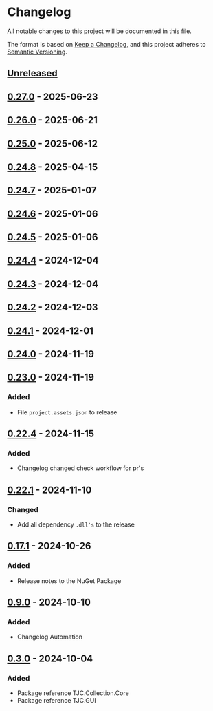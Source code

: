 # Changelog

All notable changes to this project will be documented in this file.

The format is based on [Keep a Changelog](https://keepachangelog.com/en/1.1.0/),
and this project adheres to [Semantic Versioning](https://semver.org/spec/v2.0.0.html).

## [Unreleased]

## [0.27.0] - 2025-06-23

## [0.26.0] - 2025-06-21

## [0.25.0] - 2025-06-12

## [0.24.8] - 2025-04-15

## [0.24.7] - 2025-01-07

## [0.24.6] - 2025-01-06

## [0.24.5] - 2025-01-06

## [0.24.4] - 2024-12-04

## [0.24.3] - 2024-12-04

## [0.24.2] - 2024-12-03

## [0.24.1] - 2024-12-01

## [0.24.0] - 2024-11-19

## [0.23.0] - 2024-11-19

### Added

- File `project.assets.json` to release

## [0.22.4] - 2024-11-15

### Added

- Changelog changed check workflow for pr's

## [0.22.1] - 2024-11-10

### Changed

- Add all dependency `.dll's` to the release

## [0.17.1] - 2024-10-26

### Added

- Release notes to the NuGet Package

## [0.9.0] - 2024-10-10

### Added

- Changelog Automation

## [0.3.0] - 2024-10-04

### Added

- Package reference TJC.Collection.Core
- Package reference TJC.GUI

[Unreleased]: https://github.com/TJC-Tools/TJC.Collection.GUI/compare/v0.27.0...HEAD

[0.27.0]: https://github.com/TJC-Tools/TJC.Collection.GUI/compare/v0.26.0...v0.27.0

[0.26.0]: https://github.com/TJC-Tools/TJC.Collection.GUI/compare/v0.25.0...v0.26.0

[0.25.0]: https://github.com/TJC-Tools/TJC.Collection.GUI/compare/v0.24.8...v0.25.0

[0.24.8]: https://github.com/TJC-Tools/TJC.Collection.GUI/compare/v0.24.7...v0.24.8

[0.24.7]: https://github.com/TJC-Tools/TJC.Collection.GUI/compare/v0.24.6...v0.24.7

[0.24.6]: https://github.com/TJC-Tools/TJC.Collection.GUI/compare/v0.24.5...v0.24.6

[0.24.5]: https://github.com/TJC-Tools/TJC.Collection.GUI/compare/v0.24.4...v0.24.5

[0.24.4]: https://github.com/TJC-Tools/TJC.Collection.GUI/compare/v0.24.3...v0.24.4

[0.24.3]: https://github.com/TJC-Tools/TJC.Collection.GUI/compare/v0.24.2...v0.24.3

[0.24.2]: https://github.com/TJC-Tools/TJC.Collection.GUI/compare/v0.24.1...v0.24.2

[0.24.1]: https://github.com/TJC-Tools/TJC.Collection.GUI/compare/v0.24.0...v0.24.1

[0.24.0]: https://github.com/TJC-Tools/TJC.Collection.GUI/compare/v0.23.0...v0.24.0

[0.23.0]: https://github.com/TJC-Tools/TJC.Collection.GUI/compare/v0.22.4...v0.23.0

[0.22.4]: https://github.com/TJC-Tools/TJC.Collection.GUI/compare/v0.22.1...v0.22.4

[0.22.1]: https://github.com/TJC-Tools/TJC.Collection.GUI/compare/v0.17.1...v0.22.1

[0.17.1]: https://github.com/TJC-Tools/TJC.Collection.GUI/compare/v0.9.0...v0.17.1

[0.9.0]: https://github.com/TJC-Tools/TJC.Collection.GUI/compare/v0.3.0...v0.9.0

[0.3.0]: https://github.com/TJC-Tools/TJC.Collection.GUI/releases/tag/v0.3.0
